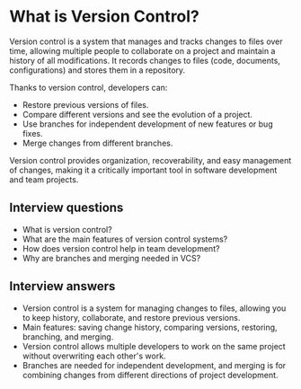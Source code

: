 # What is Version Control?

Version control is a system that manages and tracks changes to files over time, allowing multiple people to collaborate on a project and maintain a history of all modifications. It records changes to files (code, documents, configurations) and stores them in a repository.

Thanks to version control, developers can:

- Restore previous versions of files.
- Compare different versions and see the evolution of a project.
- Use branches for independent development of new features or bug fixes.
- Merge changes from different branches.

Version control provides organization, recoverability, and easy management of changes, making it a critically important tool in software development and team projects.

## Interview questions

- What is version control?
- What are the main features of version control systems?
- How does version control help in team development?
- Why are branches and merging needed in VCS?

## Interview answers

- Version control is a system for managing changes to files, allowing you to keep history, collaborate, and restore previous versions.
- Main features: saving change history, comparing versions, restoring, branching, and merging.
- Version control allows multiple developers to work on the same project without overwriting each other's work.
- Branches are needed for independent development, and merging is for combining changes from different directions of project development.
